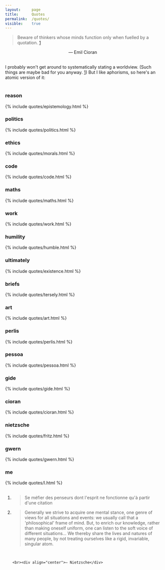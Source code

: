 ```yaml
---
layout: 	page
title: 		Quotes
permalink: 	/quotes/
visible:	true
---
```


> Beware of thinkers whose minds function only when fuelled by a quotation. <a href="#fn:1" id="fnref:1">1</a>

<div align="center">— Emil Cioran</div><br>

I probably won't get around to systematically stating a worldview. (Such things are maybe bad for you anyway. <a href="#fn:2" id="fn:2">1</a>) But I like aphorisms, so here's an atomic version of it:<br><br>


<div class="accordion">
	<h3>reason</h3><div>{%	include quotes/epistemology.html %}</div>
	<h3>politics</h3><div>{%	include quotes/politics.html %}</div>
	<h3>ethics</h3><div>{%	include quotes/morals.html %}</div>
	<h3>code</h3><div>{%	include quotes/code.html %}</div>
	<h3>maths</h3><div>{%	include quotes/maths.html %}</div>
	<h3>work</h3><div>{%	include quotes/work.html %}</div>
	<h3>humility</h3><div>{%	include quotes/humble.html %}</div>
	<h3>ultimately</h3><div>{%	include quotes/existence.html %}</div>
	<h3>briefs</h3><div>{%	include quotes/tersely.html %}</div>
	<h3>art</h3><div>{%	include quotes/art.html %}</div>
	<h3>perlis</h3><div>{%	include quotes/perlis.html %}</div>
	<h3>pessoa</h3><div>{%	include quotes/pessoa.html %}</div>
	<h3>gide</h3><div>{%	include quotes/gide.html %}</div>
	<h3>cioran</h3><div>{%	include quotes/cioran.html %}</div>
	<h3>nietzsche</h3><div>{%	include quotes/fritz.html %}</div>
	<h3>gwern</h3><div>{%	include quotes/gwern.html %}</div>
	<h3>me</h3><div>{%	include quotes/I.html	%}</div><br>
</div>


<div class="footnotes"><ol>
    <!-- 1 -->
    <li class="footnote" id="fn:1">
        <blockquote>Se méfier des penseurs dont l'esprit ne fonctionne qu'à partir d'une citation</blockquote>
    </li>
    <li class="footnote" id="fn:2">
	<blockquote>Generally we strive to acquire one mental stance, one genre of views for all situations and events: we usually call that a 'philosophical' frame of mind. But, to enrich our knowledge, rather than making oneself uniform, one can listen to the soft voice of different situations... We thereby share the lives and natures of many people, by not treating ourselves like a rigid, invariable, singular atom.</blockquote><br>

	<br><div align="center">— Nietzsche</div>
</li>
</ol>
<br>

